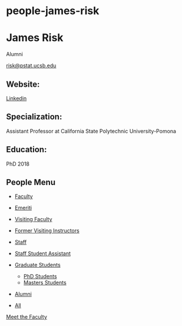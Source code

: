 # people-james-risk

# James Risk

Alumni

[risk@pstat.ucsb.edu](mailto:risk@pstat.ucsb.edu)

## Website:

[Linkedin](https://www.linkedin.com/in/jimmy-risk-02b46330/)

## Specialization:

Assistant Professor at California State Polytechnic University-Pomona

## Education:

PhD 2018

## People Menu

- [Faculty](/people/academic "Faculty")
- [Emeriti](/people/emeriti "Emeriti")
- [Visiting Faculty](/people/visiting "Visiting Faculty")
- [Former Visiting Instructors](/people/lecturer "Former Visiting Instructors")
- [Staff](/people/staff)
- [Staff Student Assistant](/people/researcher "Staff Student Assistant")
- [Graduate Students](/people/student "Graduate Students")
  
  - [PhD Students](/people/student/phd "PhD Students")
  - [Masters Students](/people/student/masters "Masters Students")
- [Alumni](/people/alumni)
- [All](/people/all)

[Meet the Faculty](/people/meet-the-faculty)